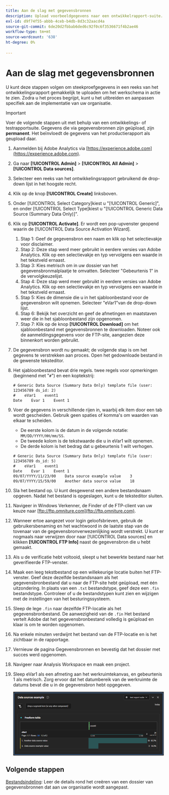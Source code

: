 ```yaml
---
title: Aan de slag met gegevensbronnen
description: Upload voorbeeldgegevens naar een ontwikkelrapport-suite.
exl-id: d9f74f55-abbb-4ceb-b4db-8d3c32aacd4a
source-git-commit: 6de20d2fbbab6ded6c92f0c6f3536671f4b2ae46
workflow-type: tm+mt
source-wordcount: '638'
ht-degree: 0%

---
```


# Aan de slag met gegevensbronnen

U kunt deze stappen volgen om steekproefgegevens in een reeks van het ontwikkelingsrapport gemakkelijk te uploaden om het werkschema in actie te zien. Zodra u het proces begrijpt, kunt u het uitbreiden en aanpassen specifiek aan de implementatie van uw organisatie.

>[!IMPORTANT]
>
>Voer de volgende stappen uit met behulp van een ontwikkelings- of testrapportsuite. Gegevens die via gegevensbronnen zijn geüpload, zijn **permanent**. Het beïnvloedt de gegevens van het productierapport als geupload daar.

1. Aanmelden bij Adobe Analytics via [https://experience.adobe.com](https://experience.adobe.com).
1. Ga naar **[!UICONTROL Admin]** > **[!UICONTROL All Admin]** > **[!UICONTROL Data sources]**.
1. Selecteer een reeks van het ontwikkelingsrapport gebruikend de drop-down lijst in het hoogste recht.
1. Klik op de knop **[!UICONTROL Create]** linksboven.
1. Onder [!UICONTROL Select Category]kiest u &quot;[!UICONTROL Generic]&quot;, en onder [!UICONTROL Select Type]kiest u &quot;[!UICONTROL Generic Data Source (Summary Data Only)]&quot;.
1. Klik op **[!UICONTROL Activate]**. Er wordt een pop-upvenster geopend waarin de [!UICONTROL Data Source Activation Wizard].
   1. Stap 1: Geef de gegevensbron een naam en klik op het selectievakje voor disclaimer.
   1. Stap 2: Deze stap werd meer gebruikt in eerdere versies van Adobe Analytics. Klik op een selectievakje en typ vervolgens een waarde in het tekstveld ernaast.
   1. Stap 3: Kies metrisch om in uw dossier van het gegevensbronmalplaatje te omvatten. Selecteer &quot;Gebeurtenis 1&quot; in de vervolgkeuzelijst.
   1. Stap 4: Deze stap werd meer gebruikt in eerdere versies van Adobe Analytics. Klik op een selectievakje en typ vervolgens een waarde in het tekstveld ernaast.
   1. Stap 5: Kies de dimensie die u in het sjabloonbestand voor de gegevensbron wilt opnemen. Selecteer &quot;eVar1&quot;van de drop-down lijst.
   1. Stap 6: Bekijk het overzicht en geef de afmetingen en maatstaven weer die in het sjabloonbestand zijn opgenomen.
   1. Stap 7: Klik op de knop **[!UICONTROL Download]** om het sjabloonbestand met gegevensbronnen te downloaden. Noteer ook de aanmeldingsgegevens voor de FTP-site, aangezien deze binnenkort worden gebruikt.
1. De gegevensbron wordt nu gemaakt; de volgende stap is om het gegevens te verstrekken aan proces. Open het gedownloade bestand in de gewenste teksteditor.
1. Het sjabloonbestand bevat drie regels. twee regels voor opmerkingen (beginnend met &quot;`#`&quot;) en een koptekstrij:

   ```text
   # Generic Data Source (Summary Data Only) template file (user: 123456789 ds_id: 2)
   #    eVar1    event1
   Date    Evar 1    Event 1
   ```

1. Voer de gegevens in verschillende rijen in, waarbij elk item door een tab wordt gescheiden. Gebruik geen spaties of komma&#39;s om waarden van elkaar te scheiden.
   * De eerste kolom is de datum in de volgende notatie: `MM/DD/YYYY/HH/mm/SS`.
   * De tweede kolom is de tekstwaarde die u in eVar1 wilt opnemen.
   * De derde kolom is het bedrag dat u gebeurtenis 1 wilt verhogen.

   ```text
   # Generic Data Source (Summary Data Only) template file (user: 123456789 ds_id: 5)
   #    eVar1    event1
   Date    Evar 1    Event 1
   09/07/YYYY/11/23/00    Data source example value    3
   09/07/YYYY/15/59/00    Another data source value    18
   ```

1. Sla het bestand op. U kunt desgewenst een andere bestandsnaam opgeven. Nadat het bestand is opgeslagen, kunt u de teksteditor sluiten.
1. Navigeer in Windows Verkenner, de Finder of de FTP-client van uw keuze naar [ftp://ftp.omniture.com](ftp://ftp.omniture.com).
1. Wanneer ertoe aangezet voor login geloofsbrieven, gebruik de gebruikersbenaming en het wachtwoord in de laatste stap van de tovenaar van de gegevensbronverwezenlijking wordt verstrekt. U kunt er nogmaals naar verwijzen door naar [!UICONTROL Data sources] en klikken **[!UICONTROL FTP Info]** naast de gegevensbron die u hebt gemaakt.
1. Als u de verificatie hebt voltooid, sleept u het bewerkte bestand naar het geverifieerde FTP-venster.
1. Maak een leeg tekstbestand op een willekeurige locatie buiten het FTP-venster. Geef deze dezelfde bestandsnaam als het gegevensbronbestand dat u naar de FTP-site hebt geüpload, met één uitzondering. In plaats van een `.txt` bestandstype, geef deze een `.fin` bestandstype. Controleer of u de bestandstypen kunt zien en wijzigen met de instellingen van het besturingssysteem.
1. Sleep de lege `.fin` naar dezelfde FTP-locatie als het gegevensbronbestand. De aanwezigheid van de `.fin` Het bestand vertelt Adobe dat het gegevensbronbestand volledig is geüpload en klaar is om te worden opgenomen.
1. Na enkele minuten verdwijnt het bestand van de FTP-locatie en is het zichtbaar in de rapportage.
1. Vernieuw de pagina Gegevensbronnen en bevestig dat het dossier met succes werd opgenomen.
1. Navigeer naar Analysis Workspace en maak een project.
1. Sleep eVar1 als een afmeting aan het werkruimtekanvas, en gebeurtenis 1 als metrisch. Zorg ervoor dat het datumbereik van de werkruimte de datums bevat die u in de gegevensbron hebt opgegeven.

   ![Voorbeeldrapport](assets/success-report.png)

## Volgende stappen

[Bestandsindeling](file-format.md): Leer de details rond het creëren van een dossier van gegevensbronnen dat aan uw organisatie wordt aangepast.
